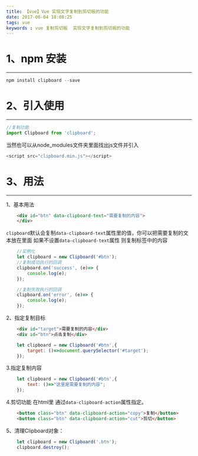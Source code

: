 ```yaml
---
title: 【vue】Vue 实现文字复制到剪切板的功能
date: 2017-06-04 18:08:25
tags: vue
keywords : vue 复制剪切板  实现文字复制到剪切板的功能
---
```

 # 1、npm 安装
-------------
```javascript
npm install clipboard --save
```
<!--more--> 

 # 2、引入使用
-------------
```javascript
//复制功能
import Clipboard from 'clipboard';
```
当然也可以从node_modules文件夹里面找出js文件并引入
```javascript
<script src="clipboard.min.js"></script>
```

 # 3、用法
-------------
1、基本用法
```html
    <div id="btn" data-clipboard-text="需要复制的内容">
    </div>
```
`clipboard`默认会复制`data-clipboard-text`属性里的值，你可以把需要复制的文本放在里面
如果不设置`data-clipboard-text`属性 则复制标签中的内容
```javascript
    //实例化
    let clipboard = new Clipboard('#btn');
    //复制成功执行的回调
    clipboard.on('success', (e)=> {
        console.log(e);
    });

    //复制失败执行的回调
    clipboard.on('error', (e)=> {
        console.log(e);
    });
```
2、指定复制目标
```html
    <div id="target">需要复制的内容</div>
    <div id="btn">点击复制</div>
```
```js
    let clipboard = new Clipboard('#btn',{
        target: ()=>document.querySelector('#target');
    });
```
3.指定复制内容
```js
    let clipboard = new Clipboard('#btn',{
        text: ()=>"这里是需要复制的内容";
    });
```
4.剪切功能
在html里 通过`data-clipboard-action`属性指定。
```html
    <button class="btn" data-clipboard-action="copy">复制</button>
    <button class="btn" data-clipboard-action="cut">剪切</button>
```
5、清理Clipboard对象：
```js
    let clipboard = new Clipboard('.btn');
    clipboard.destroy();
```

